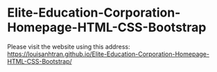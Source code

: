 # Elite-Education-Corporation-Homepage-HTML-CSS-Bootstrap
Please visit the website using this address: https://louisanhtran.github.io/Elite-Education-Corporation-Homepage-HTML-CSS-Bootstrap/
